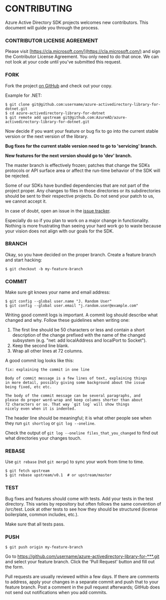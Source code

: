 # CONTRIBUTING

Azure Active Directory SDK projects welcomes new contributors.  This document will guide you
through the process.

### CONTRIBUTOR LICENSE AGREEMENT

Please visit [https://cla.microsoft.com/](https://cla.microsoft.com/) and sign the Contributor License
Agreement.  You only need to do that once. We can not look at your code until you've submitted this request.


### FORK

Fork the project [on GitHub][] and check out
your copy.

Example for .NET:

```
$ git clone git@github.com:username/azure-activedirectory-library-for-dotnet.git
$ cd azure-activedirectory-library-for-dotnet
$ git remote add upstream git@github.com:AzureAD/azure-activedirectory-library-for-dotnet.git
```

Now decide if you want your feature or bug fix to go into the current stable version or the next version of the library. 

**Bug fixes for the current stable version need to go to 'servicing' branch.**

**New features for the next version should go to 'dev' branch.** 

The master branch is effectively frozen; patches that change the SDKs
protocols or API surface area or affect the run-time behavior of the SDK will be rejected.

Some of our SDKs have bundled dependencies that are not part of the project proper.  Any changes to files in those directories or its subdirectories should be sent to their respective
projects.  Do not send your patch to us, we cannot accept it.

In case of doubt, open an issue in the [issue tracker][].

Especially do so if you plan to work on a major change in functionality.  Nothing is more
frustrating than seeing your hard work go to waste because your vision
does not align with our goals for the SDK.


### BRANCH

Okay, so you have decided on the proper branch.  Create a feature branch
and start hacking:

```
$ git checkout -b my-feature-branch 
```


### COMMIT

Make sure git knows your name and email address:

```
$ git config --global user.name "J. Random User"
$ git config --global user.email "j.random.user@example.com"
```

Writing good commit logs is important.  A commit log should describe what
changed and why.  Follow these guidelines when writing one:

1. The first line should be 50 characters or less and contain a short
   description of the change prefixed with the name of the changed
   subsystem (e.g. "net: add localAddress and localPort to Socket").
2. Keep the second line blank.
3. Wrap all other lines at 72 columns.

A good commit log looks like this:

```
fix: explaining the commit in one line

Body of commit message is a few lines of text, explaining things
in more detail, possibly giving some background about the issue
being fixed, etc etc.

The body of the commit message can be several paragraphs, and
please do proper word-wrap and keep columns shorter than about
72 characters or so. That way `git log` will show things
nicely even when it is indented.
```

The header line should be meaningful; it is what other people see when they
run `git shortlog` or `git log --oneline`.

Check the output of `git log --oneline files_that_you_changed` to find out
what directories your changes touch.


### REBASE

Use `git rebase` (not `git merge`) to sync your work from time to time.

```
$ git fetch upstream
$ git rebase upstream/v0.1  # or upstream/master
```


### TEST

Bug fixes and features should come with tests.  Add your tests in the
test directory. This varies by repository but often follows the same convention of /src/test.  Look at other tests to see how they should be
structured (license boilerplate, common includes, etc.).


Make sure that all tests pass.


### PUSH

```
$ git push origin my-feature-branch
```

Go to https://github.com/username/azure-activedirectory-library-for-***.git and select your feature branch.  Click
the 'Pull Request' button and fill out the form.

Pull requests are usually reviewed within a few days.  If there are comments
to address, apply your changes in a separate commit and push that to your
feature branch.  Post a comment in the pull request afterwards; GitHub does
not send out notifications when you add commits.





[on GitHub]: https://github.com/AzureAD/azure-activedirectory-library-for-dotnet
[issue tracker]: https://github.com/AzureAD/azure-activedirectory-library-for-dotnet/issues
